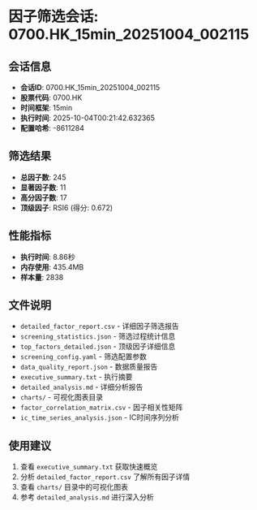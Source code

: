 # 因子筛选会话: 0700.HK_15min_20251004_002115

## 会话信息
- **会话ID**: 0700.HK_15min_20251004_002115
- **股票代码**: 0700.HK
- **时间框架**: 15min
- **执行时间**: 2025-10-04T00:21:42.632365
- **配置哈希**: -8611284

## 筛选结果
- **总因子数**: 245
- **显著因子数**: 11
- **高分因子数**: 17
- **顶级因子**: RSI6 (得分: 0.672)

## 性能指标
- **执行时间**: 8.86秒
- **内存使用**: 435.4MB
- **样本量**: 2838

## 文件说明
- `detailed_factor_report.csv` - 详细因子筛选报告
- `screening_statistics.json` - 筛选过程统计信息
- `top_factors_detailed.json` - 顶级因子详细信息
- `screening_config.yaml` - 筛选配置参数
- `data_quality_report.json` - 数据质量报告
- `executive_summary.txt` - 执行摘要
- `detailed_analysis.md` - 详细分析报告
- `charts/` - 可视化图表目录
- `factor_correlation_matrix.csv` - 因子相关性矩阵
- `ic_time_series_analysis.json` - IC时间序列分析

## 使用建议
1. 查看 `executive_summary.txt` 获取快速概览
2. 分析 `detailed_factor_report.csv` 了解所有因子详情
3. 查看 `charts/` 目录中的可视化图表
4. 参考 `detailed_analysis.md` 进行深入分析

